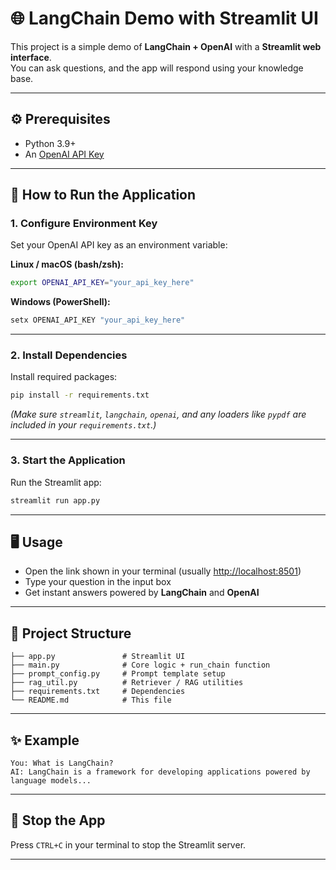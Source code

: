 # 🌐 LangChain Demo with Streamlit UI

This project is a simple demo of **LangChain + OpenAI** with a **Streamlit web interface**.  
You can ask questions, and the app will respond using your knowledge base.

---

## ⚙️ Prerequisites
- Python 3.9+  
- An [OpenAI API Key](https://platform.openai.com/account/api-keys)  

---

## 🚀 How to Run the Application

### 1. Configure Environment Key
Set your OpenAI API key as an environment variable:

**Linux / macOS (bash/zsh):**
```bash
export OPENAI_API_KEY="your_api_key_here"
```

**Windows (PowerShell):**
```powershell
setx OPENAI_API_KEY "your_api_key_here"
```

---

### 2. Install Dependencies
Install required packages:
```bash
pip install -r requirements.txt
```

*(Make sure `streamlit`, `langchain`, `openai`, and any loaders like `pypdf` are included in your `requirements.txt`.)*

---

### 3. Start the Application
Run the Streamlit app:
```bash
streamlit run app.py
```

---

## 🖥️ Usage
- Open the link shown in your terminal (usually [http://localhost:8501](http://localhost:8501))  
- Type your question in the input box  
- Get instant answers powered by **LangChain** and **OpenAI**  

---

## 📂 Project Structure
```
├── app.py               # Streamlit UI
├── main.py              # Core logic + run_chain function
├── prompt_config.py     # Prompt template setup
├── rag_util.py          # Retriever / RAG utilities
├── requirements.txt     # Dependencies
└── README.md            # This file
```

---

## ✨ Example
```text
You: What is LangChain?
AI: LangChain is a framework for developing applications powered by language models...
```

---

## 🛑 Stop the App
Press `CTRL+C` in your terminal to stop the Streamlit server.

---
